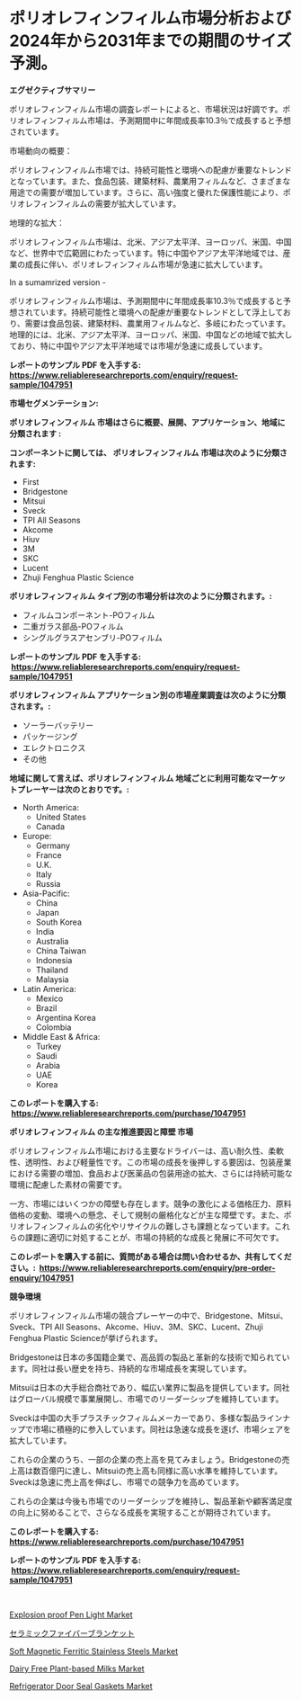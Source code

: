 <p><h1>ポリオレフィンフィルム市場分析および2024年から2031年までの期間のサイズ予測。</h1></p><p><strong>エグゼクティブサマリー</strong></p>
<p><p>ポリオレフィンフィルム市場の調査レポートによると、市場状況は好調です。ポリオレフィンフィルム市場は、予測期間中に年間成長率10.3％で成長すると予想されています。</p><p>市場動向の概要：</p><p>ポリオレフィンフィルム市場では、持続可能性と環境への配慮が重要なトレンドとなっています。また、食品包装、建築材料、農業用フィルムなど、さまざまな用途での需要が増加しています。さらに、高い強度と優れた保護性能により、ポリオレフィンフィルムの需要が拡大しています。</p><p>地理的な拡大：</p><p>ポリオレフィンフィルム市場は、北米、アジア太平洋、ヨーロッパ、米国、中国など、世界中で広範囲にわたっています。特に中国やアジア太平洋地域では、産業の成長に伴い、ポリオレフィンフィルム市場が急速に拡大しています。</p><p>In a sumamrized version -</p><p>ポリオレフィンフィルム市場は、予測期間中に年間成長率10.3％で成長すると予想されています。持続可能性と環境への配慮が重要なトレンドとして浮上しており、需要は食品包装、建築材料、農業用フィルムなど、多岐にわたっています。地理的には、北米、アジア太平洋、ヨーロッパ、米国、中国などの地域で拡大しており、特に中国やアジア太平洋地域では市場が急速に成長しています。</p></p>
<p><strong>レポートのサンプル PDF を入手する: <a href="https://www.reliableresearchreports.com/enquiry/request-sample/1047951">https://www.reliableresearchreports.com/enquiry/request-sample/1047951</a></strong></p>
<p><strong>市場セグメンテーション:</strong></p>
<p><strong> ポリオレフィンフィルム 市場はさらに概要、展開、アプリケーション、地域に分類されます :</strong></p>
<p><strong>コンポーネントに関しては、 ポリオレフィンフィルム 市場は次のように分類されます: &nbsp;</strong></p>
<p><ul><li>First</li><li>Bridgestone</li><li>Mitsui</li><li>Sveck</li><li>TPI All Seasons</li><li>Akcome</li><li>Hiuv</li><li>3M</li><li>SKC</li><li>Lucent</li><li>Zhuji Fenghua Plastic Science</li></ul></p>
<p><strong> ポリオレフィンフィルム タイプ別の市場分析は次のように分類されます。:</strong></p>
<p><ul><li>フィルムコンポーネント-POフィルム</li><li>二重ガラス部品-POフィルム</li><li>シングルグラスアセンブリ-POフィルム</li></ul></p>
<p><strong>レポートのサンプル PDF を入手する: &nbsp;<a href="https://www.reliableresearchreports.com/enquiry/request-sample/1047951">https://www.reliableresearchreports.com/enquiry/request-sample/1047951</a></strong></p>
<p><strong> ポリオレフィンフィルム アプリケーション別の市場産業調査は次のように分類されます。:</strong></p>
<p><ul><li>ソーラーバッテリー</li><li>パッケージング</li><li>エレクトロニクス</li><li>その他</li></ul></p>
<p><strong>地域に関して言えば、ポリオレフィンフィルム 地域ごとに利用可能なマーケットプレーヤーは次のとおりです。:</strong></p>
<p><ul>
    <li>
        North America:
        <ul>
            <li>United States</li>
            <li>Canada</li>
        </ul>
    </li>
    <li>
        Europe:
        <ul>
            <li>Germany</li>
            <li>France</li>
            <li>U.K.</li>
            <li>Italy</li>
            <li>Russia</li>
        </ul>
    </li>
    <li>
        Asia-Pacific:
        <ul>
            <li>China</li>
            <li>Japan</li>
            <li>South Korea</li>
            <li>India</li>
            <li>Australia</li>
            <li>China Taiwan</li>
            <li>Indonesia</li>
            <li>Thailand</li>
            <li>Malaysia</li>
        </ul>
    </li>
    <li>
        Latin America:
        <ul>
            <li>Mexico</li>
            <li>Brazil</li>
            <li>Argentina Korea</li>
            <li>Colombia</li>
        </ul>
    </li>
    <li>
        Middle East & Africa:
        <ul>
            <li>Turkey</li>
            <li>Saudi</li>
            <li>Arabia</li>
            <li>UAE</li>
            <li>Korea</li>
        </ul>
    </li>
    </ul></p>
<p><strong>このレポートを購入する: &nbsp;<a href="https://www.reliableresearchreports.com/purchase/1047951">https://www.reliableresearchreports.com/purchase/1047951</a></strong></p>
<p><strong>ポリオレフィンフィルム の主な推進要因と障壁 市場</strong></p>
<p><p>ポリオレフィンフィルム市場における主要なドライバーは、高い耐久性、柔軟性、透明性、および軽量性です。この市場の成長を後押しする要因は、包装産業における需要の増加、食品および医薬品の包装用途の拡大、さらには持続可能な環境に配慮した素材の需要です。</p><p>一方、市場にはいくつかの障壁も存在します。競争の激化による価格圧力、原料価格の変動、環境への懸念、そして規制の厳格化などが主な障壁です。また、ポリオレフィンフィルムの劣化やリサイクルの難しさも課題となっています。これらの課題に適切に対処することが、市場の持続的な成長と発展に不可欠です。</p></p>
<p><strong>このレポートを購入する前に、質問がある場合は問い合わせるか、共有してください。:&nbsp; <a href="https://www.reliableresearchreports.com/enquiry/pre-order-enquiry/1047951">https://www.reliableresearchreports.com/enquiry/pre-order-enquiry/1047951</a></strong></p>
<p><strong>競争環境</strong></p>
<p><p>ポリオレフィンフィルム市場の競合プレーヤーの中で、Bridgestone、Mitsui、Sveck、TPI All Seasons、Akcome、Hiuv、3M、SKC、Lucent、Zhuji Fenghua Plastic Scienceが挙げられます。</p><p> Bridgestoneは日本の多国籍企業で、高品質の製品と革新的な技術で知られています。同社は長い歴史を持ち、持続的な市場成長を実現しています。</p><p>Mitsuiは日本の大手総合商社であり、幅広い業界に製品を提供しています。同社はグローバル規模で事業展開し、市場でのリーダーシップを維持しています。</p><p>Sveckは中国の大手プラスチックフィルムメーカーであり、多様な製品ラインナップで市場に積極的に参入しています。同社は急速な成長を遂げ、市場シェアを拡大しています。</p><p>これらの企業のうち、一部の企業の売上高を見てみましょう。Bridgestoneの売上高は数百億円に達し、Mitsuiの売上高も同様に高い水準を維持しています。Sveckは急速に売上高を伸ばし、市場での競争力を高めています。</p><p>これらの企業は今後も市場でのリーダーシップを維持し、製品革新や顧客満足度の向上に努めることで、さらなる成長を実現することが期待されています。</p></p>
<p><strong>このレポートを購入する: &nbsp; <a href="https://www.reliableresearchreports.com/purchase/1047951">https://www.reliableresearchreports.com/purchase/1047951</a></strong></p>
<p><strong>レポートのサンプル PDF を入手する: &nbsp;<a href="https://www.reliableresearchreports.com/enquiry/request-sample/1047951">https://www.reliableresearchreports.com/enquiry/request-sample/1047951</a></strong><strong></strong></p>
<p>&nbsp;</p>
<p><p><a href="https://sudsy-motorcycle-bbc.notion.site/Explosion-proof-Pen-Light-Market-Provides-a-Comprehensive-Analysis-Including-a-Macro-Overview-of-the-043dcc3290534d939ed6d2c9b4cc6943">Explosion proof Pen Light Market</a></p><p><a href="https://github.com/oqxogxyvqe90775/Market-Research-Report-List-1/blob/main/40001851617.md">セラミックファイバーブランケット</a></p><p><a href="https://github.com/redneck06/Market-Research-Report-List-2/blob/main/soft-magnetic-ferritic-stainless-steels-market.md">Soft Magnetic Ferritic Stainless Steels Market</a></p><p><a href="https://view.publitas.com/reportprime-1/global-dairy-free-plant-based-milks-market-size-and-market-trends-insights-and-projections-from-2024-to-2031/">Dairy Free Plant-based Milks Market</a></p><p><a href="https://github.com/nicoletavirag/Market-Research-Report-List-2/blob/main/refrigerator-door-seal-gaskets-market.md">Refrigerator Door Seal Gaskets Market</a></p></p>